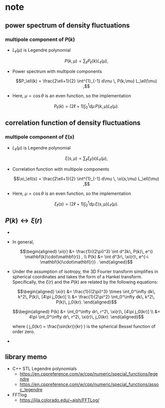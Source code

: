 # note

## power spectrum of density fluctuations

### multipole component of $P(k)$

- $L_\ell(\mu)$ is Legendre polynomial

  ```math
  P(k,\mu) = \sum_\ell P_\ell(k) L_\ell(\mu) ,
  ```

- Power spectrum with multipole components

  ```math
  P_\ell(k) = \frac{2\ell+1}{2} \int^{1}_{-1} d\mu \, P(k,\mu) L_\ell(\mu) ,
  ```

- Here, $\mu = \cos\theta$ is an even function, so the implementation

  ```math
  P_\ell(k) = (2\ell+1) \int^{1}_{0} d\mu \, P(k,\mu) L_\ell(\mu) .
  ```

## correlation function of density fluctuations

### multipole component of $\xi(s)$

- $L_\ell(\mu)$ is Legendre polynomial

  ```math
  \xi(s,\mu) = \sum_\ell \xi_\ell(s) L_\ell(\mu) ,
  ```

- Correlation function with multipole components

  ```math
  \xi_\ell(s) = \frac{2\ell+1}{2} \int^{1}_{-1} d\mu \, \xi(s,\mu) L_\ell(\mu) ,
  ```

- Here, $\mu = \cos\theta$ is an even function, so the implementation

  ```math
  \xi_\ell(s) = (2\ell+1) \int^{1}_{0} d\mu \, \xi(s,\mu) L_\ell(\mu) .
  ```


## $P(k) \leftrightarrow \xi(r)$

-

- In general,

  ```math
  \begin{aligned}
  \xi(r) &= \frac{1}{(2\pi)^3} \int d^3k\, P(k)\, e^{i \mathbf{k}\cdot\mathbf{r}} , \\
  P(k) &= \int d^3r\, \xi(r)\, e^{-i \mathbf{k}\cdot\mathbf{r}} .
  \end{aligned}
  ```

- Under the assumption of isotropy, the 3D Fourier transform simplifies in spherical coordinates and takes the form of a Hankel transform. Specifically, the $\xi(r)$ and the $P(k)$ are related by the following equations:

  ```math
  \begin{aligned}
  \xi(r) &= \frac{1}{(2\pi)^3} \times \int_0^\infty dk\, k^2\, P(k)\, [4\pi  j_0(kr)] \\
  &= \frac{1}{2\pi^2} \int_0^\infty dk\, k^2\, P(k)\, j_0(kr).
  \end{aligned}
  ```

  ```math
  \begin{aligned}
  P(k) &= \int_0^\infty dr\, r^2\, \xi(r)\, [4\pi j_0(kr)] \\
  &= 4\pi \int_0^\infty dr\, r^2\, \xi(r)\, j_0(kr).
  \end{aligned}
  ```

  where \( j_0(kr) = \frac{\sin(kr)}{kr} \) is the spherical Bessel function of order zero.

-

## library memo

- C++ STL Legendre polynomials
  - https://en.cppreference.com/w/cpp/numeric/special_functions/legendre
  - https://en.cppreference.com/w/cpp/numeric/special_functions/assoc_legendre
- FFTlog
  - https://jila.colorado.edu/~ajsh/FFTLog/
